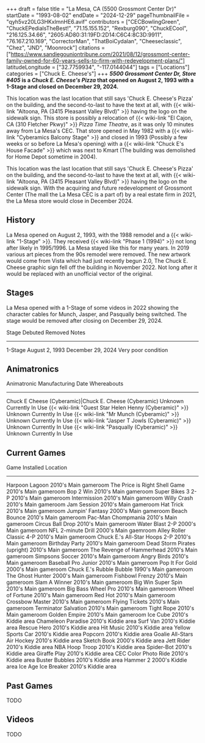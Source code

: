 +++
draft = false
title = "La Mesa, CA (5500 Grossmont Center Dr)"
startDate = "1993-08-02"
endDate = "2024-12-29"
pageThumbnailFile = "qyh5vz20LG3HKxlmnHE6.avif"
contributors = ["CECBowlingGreen", "ChuckEPediaIsTheBest!", "71.15.155.152", "Rexburg090", "ChuckECool", "216.125.34.66", "2605:AD80:31:19FD:2D14:C6C4:8C3D:9911", "76.167.210.169", "CorrectorMan", "ThatBoiCydalan", "Cheeseclassic", "Chez", "JND", "Moonrock"]
citations = ["https://www.sandiegouniontribune.com/2021/08/12/grossmont-center-family-owned-for-60-years-sells-to-firm-with-redevelopment-plans/"]
latitudeLongitude = ["32.7759934", "-117.0144044"]
tags = ["Locations"]
categories = ["Chuck E. Cheese's"]
+++
***5500 Grossmont Center Dr, Store #405* is a *Chuck E. Cheese's Pizza* that opened on August 2, 1993 with a 1-Stage and closed on December 29, 2024.**

This location was the last location that still says 'Chuck E. Cheese's Pizza' on the building, and the second-to-last to have the text at all, with {{< wiki-link "Altoona, PA (3415 Pleasant Valley Blvd)" >}} having the logo on the sidewalk sign.
This store is possibly a relocation of {{< wiki-link "El Cajon, CA (310 Fletcher Pkwy)" >}} *Pizza Time Theatre*, as it was only 10 minutes away from La Mesa's CEC. That store opened in May 1982 with a {{< wiki-link "Cyberamics Balcony Stage" >}} and closed in 1993 (Possibly a few weeks or so before La Mesa's opening) with a {{< wiki-link "Chuck E's House Facade" >}} which was next to Kmart (The building was demolished for Home Depot sometime in 2004).

This location was the last location that still says 'Chuck E. Cheese's Pizza' on the building, and the second-to-last to have the text at all, with {{< wiki-link "Altoona, PA (3415 Pleasant Valley Blvd)" >}} having the logo on the sidewalk sign.
With the acquiring and future redevelopment of Grossmont Center (The mall the La Mesa CEC is a part of) by a real estate firm in 2021, the La Mesa store would close in December 2024.

## History

La Mesa opened on August 2, 1993, with the 1988 remodel and a {{< wiki-link "1-Stage" >}}. They received {{< wiki-link "Phase 1 (1994)" >}} not long after likely in 1995/1996. La Mesa stayed like this for many years. In 2019 various art pieces from the 90s remodel were removed. The new artwork would come from Vista which had just recently begun 2.0, The Chuck E. Cheese graphic sign fell off the building in November 2022. Not long after it would be replaced with an unofficial vector of the original.

## Stages

La Mesa opened with a 1-Stage of some videos in 2022 showing the character cables for Munch, Jasper, and Pasqually being switched. The stage would be removed after closing on December 29, 2024.

  Stage     Debuted          Removed             Notes
  --------- ---------------- ------------------- ---------------------
  1-Stage   August 2, 1993   December 29, 2024   Very poor condition

## Animatronics

  Animatronic                                                  Manufacturing Date   Whereabouts
  ------------------------------------------------------------ -------------------- ------------------
  Chuck E Cheese (Cyberamic)|Chuck E. Cheese (Cyberamic)      Unknown              Currently In Use
  {{< wiki-link "Guest Star Helen Henny (Cyberamic)" >}}   Unknown              Currently In Use
  {{< wiki-link "Mr Munch (Cyberamic)" >}}                 Unknown              Currently In Use
  {{< wiki-link "Jasper T Jowls (Cyberamic)" >}}           Unknown              Currently In Use
  {{< wiki-link "Pasqually (Cyberamic)" >}}                Unknown              Currently In Use

## Current Games

  Game                             Installed   Location
  -------------------------------- ----------- ---------------
  Harpoon Lagoon                   2010's     Main gameroom
  The Price is Right Shell Game    2010's     Main gameroom
  Bop 2 Win                        2010's     Main gameroom
  Super Bikes 3 2-P                2010's     Main gameroom
  Intermission                     2010's     Main gameroom
  Willy Crash                      2010's     Main gameroom
  Jam Session                      2010's     Main gameroom
  Hat Trick                        2010's     Main gameroom
  Jumpin' Fantasy                 2000's     Main gameroom
  Beach Bounce                     2010's     Main gameroom
  Pac-Man Chompmania               2010's     Main gameroom
  Circus Ball Drop                 2010's     Main gameroom
  Water Blast 2-P                  2000's     Main gameroom
  NFL 2-minute Drill               2000's     Main gaemroom
  Alley Roller Classic 4-P         2010's     Main gameroom
  Chuck E.'s All-Star Hoops 2-P   2010's     Main gameroom
  Birthday Party                   2010's     Main gameroom
  Dead Storm Pirates (upright)     2010's     Main gameroom
  The Revenge of Hammerhead        2010's     Main gameroom
  Simpsons Soccer                  2010's     Main gameroom
  Angry Birds                      2010's     Main gameroom
  Baseball Pro Junior              2010's     Main gameroom
  Pop It For Gold                  2000's     Main gameroom
  Chuck E.'s Rubble Bubble        1990's     Main gameroom
  The Ghost Hunter                 2000's     Main gameroom
  Fishbowl Frenzy                  2010's     Main gameroom
  Slam A Winner                    2010's     Main gameroom
  Big Win Super Spin               2010's     Main gameroom
  Big Bass Wheel Pro               2010's     Main gameroom
  Wheel of Fortune                 2010's     Main gameroom
  Red Hot                          2010's     Main gameroom
  Crossbow Master                  2010's     Main gameroom
  Flying Tickets                   2010's     Main gameroom
  Terminator Salvation             2010's     Main gameroom
  Tight Rope                       2010's     Main gameroom
  Golden Empire                    2010's     Main gameroom
  Ice Cube                         2010's     Kiddie area
  Chameleon Paradise               2010's     Kiddie area
  Surf Van                         2010's     Kiddie area
  Rescue Hero                      2010's     Kiddie area
  Hit Music                        2010's     Kiddie area
  Yellow Sports Car                2010's     Kiddie area
  Popcorn                          2010's     Kiddie area
  Goalie All-Stars Air Hockey      2010's     Kiddie area
  Sketch Book                      2000's     Kiddie area
  Jett Rider                       2010's     Kiddie area
  NBA Hoop Troop                   2010's     Kiddie area
  Spider-Bot                       2010's     Kiddie area
  Giraffe Play                     2010's     Kiddie area
  CEC Color Photo Ride             2010's     Kiddie area
  Buster Bubbles                   2010's     Kiddie area
  Hammer 2                         2000's     Kiddie area
  Ice Age Ice Breaker              2010's     Kiddie area

## Past Games

TODO

## Videos

TODO
